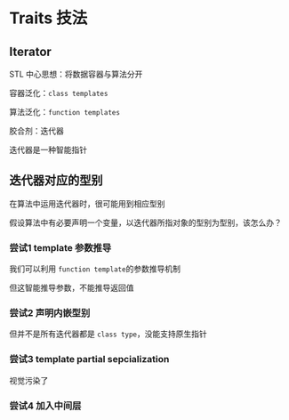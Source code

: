 # Traits 技法

## Iterator

STL 中心思想：将数据容器与算法分开

容器泛化：`class templates`

算法泛化：`function templates`

胶合剂：迭代器

迭代器是一种智能指针

## 迭代器对应的型别

在算法中运用迭代器时，很可能用到相应型别

假设算法中有必要声明一个变量，以迭代器所指对象的型别为型别，该怎么办？

### 尝试1 template 参数推导

我们可以利用 `function template`的参数推导机制

但这智能推导参数，不能推导返回值

### 尝试2 声明内嵌型别

但并不是所有迭代器都是 `class type`，没能支持原生指针

### 尝试3 template partial sepcialization

视觉污染了

### 尝试4 加入中间层

